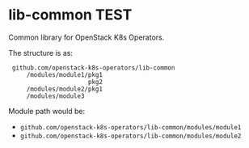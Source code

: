 # lib-common TEST

Common library for OpenStack K8s Operators.

The structure is as:
~~~
 github.com/openstack-k8s-operators/lib-common
     /modules/module1/pkg1
                      pkg2
     /modules/module2/pkg1
     /modules/module3
~~~

Module path would be:
 * `github.com/openstack-k8s-operators/lib-common/modules/module1`
 * `github.com/openstack-k8s-operators/lib-common/modules/module2`
